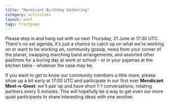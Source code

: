 ```yaml
---
title: "Mendicant Birthday Gathering"
category: activities
layout: post
tags: frontpage
---
```


Please stop in and hang out with us next Thursday, 21 June at 17:30 UTC. There's no set agenda, it's just a chance to catch up on what we're working on or want to be working on, community gossip, news from your corner of the planet, swapping marching band arrangements, and assorted other pastimes for a boring day at work or school - or in your pajamas at the kitchen table - whatever the case may be.

If you want to get to know our community members a little more, please show up a bit early at 17:00 UTC and participate in our first ever **Mendicant Meet-n-Greet**: we'll pair up and have short 1-1 conversations, rotating partners every 5 minutes. This will hopefully be a way to get even our more quiet participants to share interesting ideas with one another.

